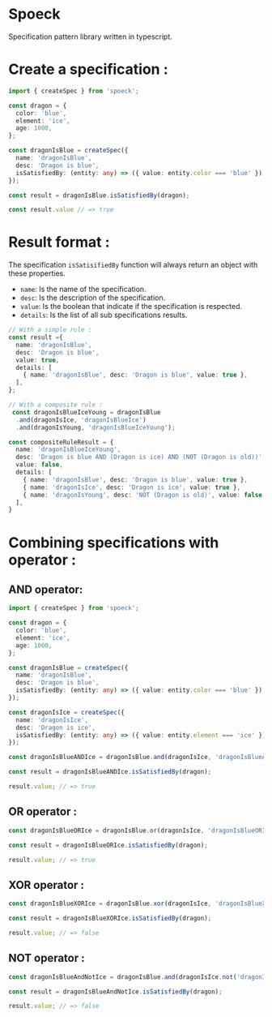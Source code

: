 # Spoeck

Specification pattern library written in typescript.

# Create a specification :

```typescript
import { createSpec } from 'spoeck';

const dragon = {
  color: 'blue',
  element: 'ice',
  age: 1000,
};

const dragonIsBlue = createSpec({
  name: 'dragonIsBlue',
  desc: 'Dragon is blue',
  isSatisfiedBy: (entity: any) => ({ value: entity.color === 'blue' }),
});

const result = dragonIsBlue.isSatisfiedBy(dragon);

const result.value // => true
```

# Result format :

The specification `isSatisifiedBy` function will always return an object with these properties.
- `name`: Is the name of the specification.
- `desc`: Is the description of the specification.
- `value`: Is the boolean that indicate if the specification is respected.
- `details`: Is the list of all sub specifications results.

```typescript
// With a simple rule :
const result ={
  name: 'dragonIsBlue',
  desc: 'Dragon is blue',
  value: true,
  details: [
    { name: 'dragonIsBlue', desc: 'Dragon is blue', value: true },
  ],
};

// With a composite rule :
 const dragonIsBlueIceYoung = dragonIsBlue
  .and(dragonIsIce, 'dragonIsBlueIce')
  .and(dragonIsYoung, 'dragonIsBlueIceYoung');

const compositeRuleResult = {
  name: 'dragonIsBlueIceYoung',
  desc: 'Dragon is blue AND (Dragon is ice) AND (NOT (Dragon is old))',
  value: false,
  details: [
    { name: 'dragonIsBlue', desc: 'Dragon is blue', value: true },
    { name: 'dragonIsIce', desc: 'Dragon is ice', value: true },
    { name: 'dragonIsYoung', desc: 'NOT (Dragon is old)', value: false },
  ],
}
```

# Combining specifications with operator :

## AND operator:

```typescript
import { createSpec } from 'spoeck';

const dragon = {
  color: 'blue',
  element: 'ice',
  age: 1000,
};

const dragonIsBlue = createSpec({
  name: 'dragonIsBlue',
  desc: 'Dragon is blue',
  isSatisfiedBy: (entity: any) => ({ value: entity.color === 'blue' }),
});

const dragonIsIce = createSpec({
  name: 'dragonIsIce',
  desc: 'Dragon is ice',
  isSatisfiedBy: (entity: any) => ({ value: entity.element === 'ice' }),
});

const dragonIsBlueANDIce = dragonIsBlue.and(dragonIsIce, 'dragonIsBlueANDIce');

const result = dragonIsBlueANDIce.isSatisfiedBy(dragon);

result.value; // => true
```

## OR operator :

```typescript
const dragonIsBlueORIce = dragonIsBlue.or(dragonIsIce, 'dragonIsBlueORIce');

const result = dragonIsBlueORIce.isSatisfiedBy(dragon);

result.value; // => true
```

## XOR operator :

```typescript
const dragonIsBlueXORIce = dragonIsBlue.xor(dragonIsIce, 'dragonIsBlueXORIce');

const result = dragonIsBlueXORIce.isSatisfiedBy(dragon);

result.value; // => false
```

## NOT operator :

```typescript
const dragonIsBlueAndNotIce = dragonIsBlue.and(dragonIsIce.not('dragonIsNotIce'), 'dragonIsBlueAndNotIce');

const result = dragonIsBlueAndNotIce.isSatisfiedBy(dragon);

result.value; // => false
```
